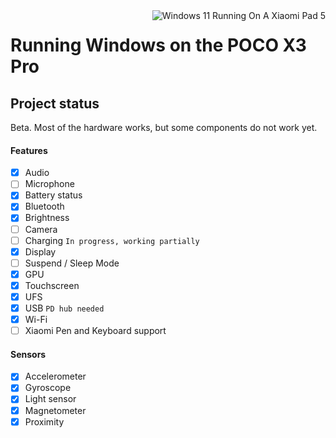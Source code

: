 <img align="right" src="https://raw.githubusercontent.com/erdilS/Port-Windows-11-Xiaomi-Pad-5/main/nabu.png" alt="Windows 11 Running On A Xiaomi Pad 5">


# Running Windows on the POCO X3 Pro

## Project status

Beta. Most of the hardware works, but some components do not work yet.

#### Features

- [X] Audio
- [ ] Microphone
- [X] Battery status
- [X] Bluetooth
- [X] Brightness
- [ ] Camera
- [ ] Charging ``In progress, working partially ``
- [X] Display
- [ ] Suspend / Sleep Mode
- [X] GPU
- [X] Touchscreen
- [X] UFS
- [X] USB ``PD hub needed``
- [X] Wi-Fi
- [ ] Xiaomi Pen and Keyboard support

#### Sensors

- [X] Accelerometer
- [X] Gyroscope
- [X] Light sensor
- [X] Magnetometer
- [X] Proximity
